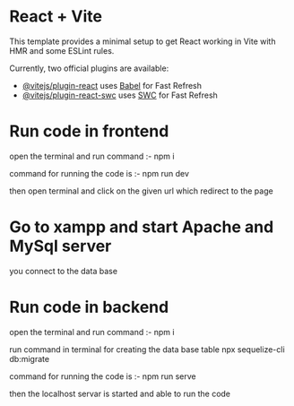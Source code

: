 # React + Vite

This template provides a minimal setup to get React working in Vite with HMR and some ESLint rules.

Currently, two official plugins are available:

- [@vitejs/plugin-react](https://github.com/vitejs/vite-plugin-react/blob/main/packages/plugin-react/README.md) uses [Babel](https://babeljs.io/) for Fast Refresh
- [@vitejs/plugin-react-swc](https://github.com/vitejs/vite-plugin-react-swc) uses [SWC](https://swc.rs/) for Fast Refresh


# Run code in frontend
open the terminal and run command :-
npm i

command for running the code is :-
npm run dev
 
then open terminal and click on the given url which redirect to the page

# Go to xampp and start Apache and MySql server 

you connect to the data base

# Run code in backend
open the terminal and run command :-
npm i

run command in terminal for creating the data base table 
npx sequelize-cli db:migrate

command for running the code is :-
npm run serve

then the localhost servar is started and able to run the code

